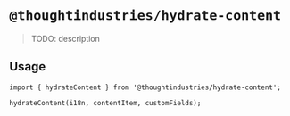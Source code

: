 # `@thoughtindustries/hydrate-content`

> TODO: description

## Usage

```
import { hydrateContent } from '@thoughtindustries/hydrate-content';

hydrateContent(i18n, contentItem, customFields);
```
